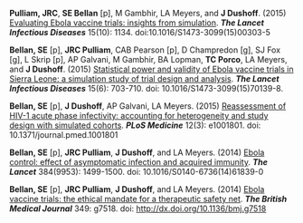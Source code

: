 <div markdown='1'>

**Pulliam, JRC**, **SE Bellan** [p], M Gambhir, LA Meyers, and **J Dushoff**. (2015) [Evaluating Ebola vaccine trials: insights from simulation](http://www.sciencedirect.com/science/article/pii/S1473309915003035). _**The Lancet Infectious Diseases**_ 15(10): 1134. doi:10.1016/S1473-3099(15)00303-5

**Bellan, SE** [p], **JRC Pulliam**, CAB Pearson [p], D Champredon [g], SJ Fox [g], L Skrip [p], AP Galvani, M Gambhir, BA Lopman, **TC Porco**, LA Meyers, and **J Dushoff**. (2015) [Statistical power and validity of Ebola vaccine trials in Sierra Leone: a simulation study of trial design and analysis](http://dx.doi.org/10.1016/S1473-3099%2815%2970139-8). _**The Lancet Infectious Diseases**_ 15(6): 703-710. doi: 10.1016/S1473-3099(15)70139-8.

**Bellan, SE** [p], **J Dushoff**, AP Galvani, LA Meyers. (2015) [Reassessment of HIV-1 acute phase infectivity: accounting for heterogeneity and study design with simulated cohorts](http://journals.plos.org/plosmedicine/article?id=10.1371/journal.pmed.1001801). _**PLoS Medicine**_ 12(3): e1001801. doi: 10.1371/journal.pmed.1001801

**Bellan, SE** [p], **JRC Pulliam**, **J Dushoff**, and LA Meyers. (2014) [Ebola control: effect of asymptomatic infection and acquired immunity](http://www.thelancet.com/journals/lancet/article/PIIS0140-6736%2814%2961839-0/fulltext). _**The Lancet**_ 384(9953): 1499-1500. doi: 10.1016/S0140-6736(14)61839-0

**Bellan, SE** [p], **JRC Pulliam**, **J Dushoff**, and LA Meyers. (2014) [Ebola vaccine trials: the ethical mandate for a therapeutic safety net](http://bmj.com/cgi/content/full/bmj.g7518?ijkey=qHj1rqPkFuwxnAk&keytype=ref). _**The British Medical Journal**_ 349: g7518. doi: http://dx.doi.org/10.1136/bmj.g7518

</div>

